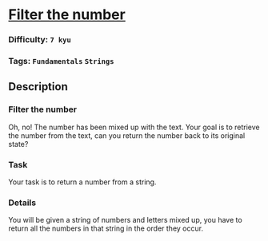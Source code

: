 # [Filter the number](https://www.codewars.com/kata/55b051fac50a3292a9000025)

### Difficulty: `7 kyu`

### Tags: `Fundamentals` `Strings`

## Description

### Filter the number
Oh, no! The number has been mixed up with the text. Your goal is to retrieve the number from the text, can you return the number back to its original state?

### Task
Your task is to return a number from a string.

### Details
You will be given a string of numbers and letters mixed up, you have to return all the numbers in that string in the order they occur.